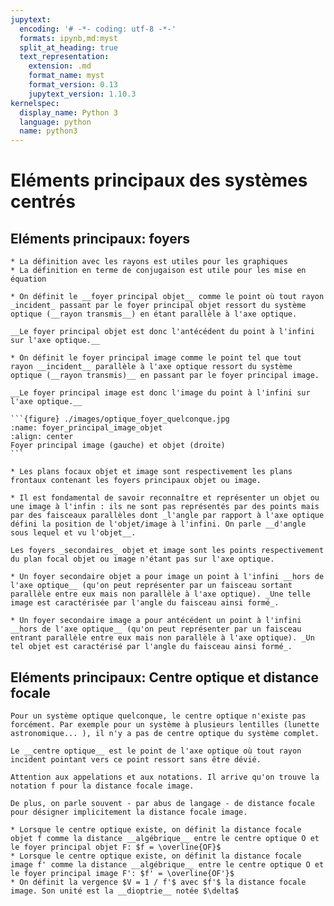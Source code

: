 ```yaml
---
jupytext:
  encoding: '# -*- coding: utf-8 -*-'
  formats: ipynb,md:myst
  split_at_heading: true
  text_representation:
    extension: .md
    format_name: myst
    format_version: 0.13
    jupytext_version: 1.10.3
kernelspec:
  display_name: Python 3
  language: python
  name: python3
---
```


# Eléments principaux des systèmes centrés

## Eléments principaux: foyers

```{margin}
* La définition avec les rayons est utiles pour les graphiques
* La définition en terme de conjugaison est utile pour les mise en équation
```
````{important} __Foyers principaux objets et images__
* On définit le __foyer principal objet__ comme le point où tout rayon _incident_ passant par le foyer principal objet ressort du système optique (__rayon transmis__) en étant parallèle à l'axe optique.

__Le foyer principal objet est donc l'antécédent du point à l'infini sur l'axe optique.__

* On définit le foyer principal image comme le point tel que tout rayon __incident__ parallèle à l'axe optique ressort du système optique (__rayon transmis)__ en passant par le foyer principal image.

__Le foyer principal image est donc l'image du point à l'infini sur l'axe optique.__

```{figure} ./images/optique_foyer_quelconque.jpg
:name: foyer_principal_image_objet
:align: center
Foyer principal image (gauche) et objet (droite)
```

* Les plans focaux objet et image sont respectivement les plans frontaux contenant les foyers principaux objet ou image.
````

```{sidebar} Objet et image à l'infini
* Il est fondamental de savoir reconnaître et représenter un objet ou une image à l'infin : ils ne sont pas représentés par des points mais par des faisceaux parallèles dont _l'angle par rapport à l'axe optique défini la position de l'objet/image à l'infini. On parle __d'angle sous lequel et vu l'objet__.
```
````{important} __Foyers secondaires objets et images__
Les foyers _secondaires_ objet et image sont les points respectivement du plan focal objet ou image n'étant pas sur l'axe optique.

* Un foyer secondaire objet a pour image un point à l'infini __hors de l'axe optique__ (qu'on peut représenter par un faisceau sortant parallèle entre eux mais non parallèle à l'axe optique). _Une telle image est caractérisée par l'angle du faisceau ainsi formé_.

* Un foyer secondaire image a pour antécédent un point à l'infini __hors de l'axe optique__ (qu'on peut représenter par un faisceau entrant parallèle entre eux mais non parallèle à l'axe optique). _Un tel objet est caractérisé par l'angle du faisceau ainsi formé_.
````

## Eléments principaux: Centre optique et distance focale

```{margin} Remarque : Existence du centre optique
Pour un système optique quelconque, le centre optique n'existe pas forcément. Par exemple pour un système à plusieurs lentilles (lunette astronomique... ), il n'y a pas de centre optique du système complet.
```
````{important} __Centre optique__
Le __centre optique__ est le point de l'axe optique où tout rayon incident pointant vers ce point ressort sans être dévié.
````

```{margin}
Attention aux appelations et aux notations. Il arrive qu'on trouve la notation f pour la distance focale image.

De plus, on parle souvent - par abus de langage - de distance focale pour désigner implicitement la distance focale image.
```
````{important} __Distance focale objet et image__
* Lorsque le centre optique existe, on définit la distance focale objet f comme la distance __algébrique__ entre le centre optique O et le foyer principal objet F: $f = \overline{OF}$
* Lorsque le centre optique existe, on définit la distance focale image f' comme la distance __algébrique__ entre le centre optique O et le foyer principal image F': $f' = \overline{OF'}$
* On définit la vergence $V = 1 / f'$ avec $f'$ la distance focale image. Son unité est la __dioptrie__ notée $\delta$
````
